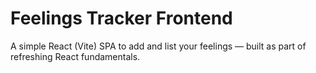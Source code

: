 # Feelings Tracker Frontend

A simple React (Vite) SPA to add and list your feelings — built as part of refreshing React fundamentals.
